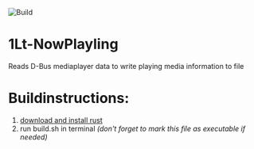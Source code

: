 ![Build](https://github.com/1LtFord/1lt_nowplaying/actions/workflows/build.yml/badge.svg)

# 1Lt-NowPlayling

Reads D-Bus mediaplayer data to write playing media information to file

# Buildinstructions:

1. [download and install rust](https://www.rust-lang.org/tools/install)
2. run build.sh in terminal *(don't forget to mark this file as executable if needed)*